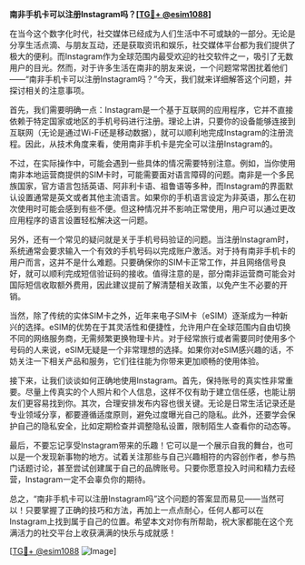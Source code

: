 **南非手机卡可以注册Instagram吗？[[TG💪+ @esim1088](https://t.me/s/esim1088)]**

在当今这个数字化时代，社交媒体已经成为人们生活中不可或缺的一部分。无论是分享生活点滴、与朋友互动，还是获取资讯和娱乐，社交媒体平台都为我们提供了极大的便利。而Instagram作为全球范围内最受欢迎的社交软件之一，吸引了无数用户的目光。然而，对于许多生活在南非的朋友来说，一个问题常常困扰着他们——“南非手机卡可以注册Instagram吗？”今天，我们就来详细解答这个问题，并探讨相关的注意事项。

首先，我们需要明确一点：Instagram是一个基于互联网的应用程序，它并不直接依赖于特定国家或地区的手机号码进行注册。理论上讲，只要你的设备能够连接到互联网（无论是通过Wi-Fi还是移动数据），就可以顺利地完成Instagram的注册流程。因此，从技术角度来看，使用南非手机卡是完全可以注册Instagram的。

不过，在实际操作中，可能会遇到一些具体的情况需要特别注意。例如，当你使用南非本地运营商提供的SIM卡时，可能需要面对语言障碍的问题。南非是一个多民族国家，官方语言包括英语、阿非利卡语、祖鲁语等多种，而Instagram的界面默认设置通常是英文或者其他主流语言。如果你的手机语言设定为非英语，那么在初次使用时可能会感到有些不便。但这种情况并不影响正常使用，用户可以通过更改应用程序的语言设置轻松解决这一问题。

另外，还有一个常见的疑问就是关于手机号码验证的问题。当注册Instagram时，系统通常会要求输入一个有效的手机号码以完成账户激活。对于持有南非手机卡的用户而言，这并不是什么难题。只要确保你的SIM卡正常工作，并且网络信号良好，就可以顺利完成短信验证码的接收。值得注意的是，部分南非运营商可能会对国际短信收取额外费用，因此建议提前了解清楚相关政策，以免产生不必要的开销。

当然，除了传统的实体SIM卡之外，近年来电子SIM卡（eSIM）逐渐成为一种新兴的选择。eSIM的优势在于其灵活性和便捷性，允许用户在全球范围内自由切换不同的网络服务商，无需频繁更换物理卡片。对于经常旅行或者需要同时使用多个号码的人来说，eSIM无疑是一个非常理想的选择。如果你对eSIM感兴趣的话，不妨关注一下相关产品和服务，它们往往能为你带来更加顺畅的使用体验。

接下来，让我们谈谈如何正确地使用Instagram。首先，保持账号的真实性非常重要。尽量上传真实的个人照片和个人信息，这样不仅有助于建立信任感，也能让朋友们更容易找到你。其次，合理安排发布内容也很关键。无论是日常生活记录还是专业领域分享，都要遵循适度原则，避免过度曝光自己的隐私。此外，还要学会保护自己的隐私安全，比如定期检查并调整隐私设置，限制陌生人查看你的动态等。

最后，不要忘记享受Instagram带来的乐趣！它可以是一个展示自我的舞台，也可以是一个发现新事物的地方。试着关注那些与自己兴趣相符的内容创作者，参与热门话题讨论，甚至尝试创建属于自己的品牌账号。只要你愿意投入时间和精力去经营，Instagram一定不会辜负你的期待。

总之，“南非手机卡可以注册Instagram吗”这个问题的答案显而易见——当然可以！只要掌握了正确的技巧和方法，再加上一点点耐心，任何人都可以在Instagram上找到属于自己的位置。希望本文对你有所帮助，祝大家都能在这个充满活力的社交平台上收获满满的快乐与成就感！

[[TG💪+ @esim1088](https://t.me/s/esim1088) ![Image](https://i.postimg.cc/4NQfJmqS/Snipaste-2025-05-13-00-14-12.png)]
